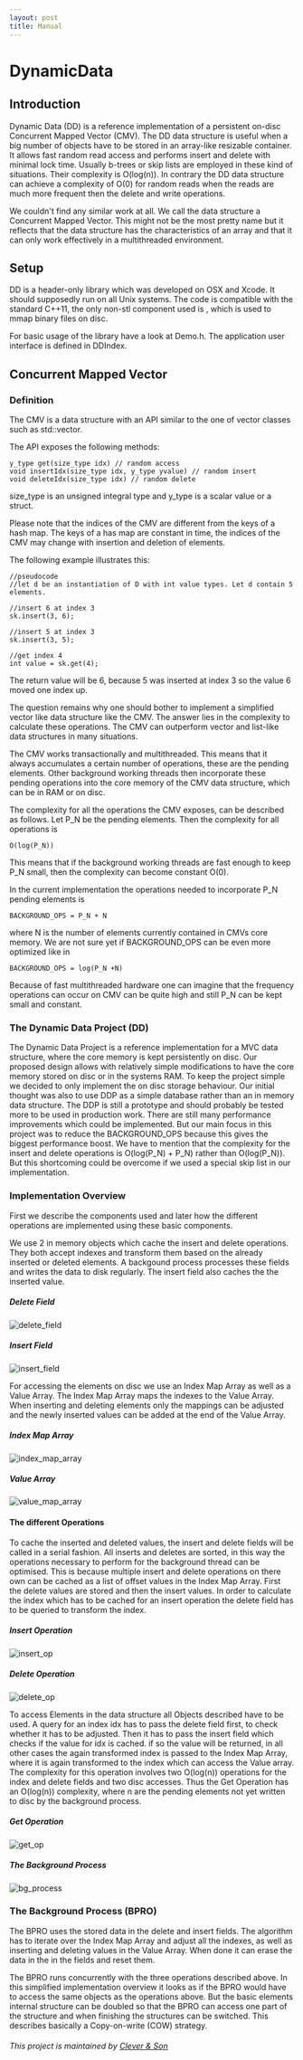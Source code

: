 ```yaml
---
layout: post
title: Manual
---
```


# DynamicData

## Introduction

Dynamic Data (DD) is a reference implementation of a persistent on-disc Concurrent Mapped Vector (CMV). The DD data structure is useful when a big number of objects have to be stored in an array-like resizable container. It allows fast random read access and performs insert and delete with minimal lock time. Usually b-trees or skip lists are employed in these kind of situations. Their complexity is O(log(n)). In contrary the DD data structure can achieve a complexity of O(0) for random reads when the reads are much more frequent then the delete and write operations.

We couldn't find any similar work at all. We call the data structure a Concurrent Mapped Vector. This might not be the most pretty name but it reflects that the data structure has the characteristics of an array and that it can only work effectively in a multithreaded environment.

## Setup

DD is a header-only library which was developed on OSX and Xcode. It should supposedly run on all Unix systems. The code is compatible with the standard C++11, the only non-stl component used is , which is used to mmap binary files on disc.

For basic usage of the library have a look at Demo.h. The application user interface is defined in DDIndex.



## Concurrent Mapped Vector

### Definition

The CMV is a data structure with an API similar to the one of vector classes such as std::vector.

The API exposes the following methods:
 
	y_type get(size_type idx) // random access
	void insertIdx(size_type idx, y_type yvalue) // random insert 
	void deleteIdx(size_type idx) // random delete 

size_type is an unsigned integral type and y_type is a scalar value or a struct.

Please note that the indices of the CMV are different from the keys of a hash map. The keys of a has map are constant in time, the indices of the CMV may change with insertion and deletion of elements. 


The following example illustrates this:

	//pseudocode
	//let d be an instantiation of D with int value types. Let d contain 5 elements.

	//insert 6 at index 3
	sk.insert(3, 6);

	//insert 5 at index 3
	sk.insert(3, 5);

	//get index 4
	int value = sk.get(4);

The return value will be 6, because 5 was inserted at index 3 so the value 6 moved one index up.

The question remains why one should bother to implement a simplified vector like data structure like the CMV. The answer lies in the complexity to calculate these operations. The CMV can outperform vector and list-like data structures in many situations.

The CMV works transactionally and multithreaded. This means that it always accumulates a certain number of operations, these are the pending elements. Other background working threads then incorporate these pending operations into the core memory of the CMV data structure, which can be in RAM or on disc.

The complexity for all the operations the CMV exposes, can be described as follows. Let P_N be the pending elements. Then the complexity for all operations is

	O(log(P_N))

This means that if the background working threads are fast enough to keep P_N small, then the complexity can become constant O(0).

In the current implementation the operations needed to incorporate P_N pending elements is

	BACKGROUND_OPS = P_N + N 

where N is the number of elements currently contained in CMVs core memory. We are not sure yet if BACKGROUND_OPS can be even more optimized like in

	BACKGROUND_OPS = log(P_N +N)  

Because of fast multithreaded hardware one can imagine that the frequency operations can occur on CMV can be quite high and still P_N can be kept small and constant.

### The Dynamic Data Project (DD)

The Dynamic Data Project is a reference implementation for a MVC data structure, where the core memory is kept persistently on disc. Our proposed design allows with relatively simple modifications to have the core memory stored on disc or in the systems RAM. To keep the project simple we decided to only implement the on disc storage behaviour. Our initial thought was also to use DDP as a simple database rather than an in memory data structure. The DDP is still a prototype and should probably be tested more to be used in production work. There are still many performance improvements which could be implemented. But our main focus in this project was to reduce the BACKGROUND_OPS because this gives the biggest performance boost. We have to mention that the complexity for the insert and delete operations is O(log(P_N) + P_N) rather than O(log(P_N)). But this shortcoming could be overcome if we used a special skip list in our implementation.

### Implementation Overview

First we describe the components used and later how the different operations are implemented using these basic components.

We use 2 in memory objects which cache the insert and delete operations. They both accept indexes and transform them based on the already inserted or deleted elements. A backgound process processes these fields and writes the data to disk regularly. The insert field also caches the the inserted value.

##### Delete Field
![delete_field](/images/db_obj_del_field.png)



##### Insert Field
![insert_field](/images/db_obj_insert_field.png)

For accessing the elements on disc we use an Index Map Array as well as a Value Array.
The Index Map Array maps the indexes to the Value Array. When inserting and deleting elements only the mappings can be adjusted and the newly inserted values can be added at the end of the Value Array.

##### Index Map Array
![index_map_array](/images/db_obj_mapped_arr.png)

##### Value Array
![value_map_array](/images/db_obj_val_arr.png)

#### The different Operations 

To cache the inserted and deleted values, the insert and delete fields will be called in a serial fashion. All inserts and deletes are sorted, in this way the operations necessary to perform for the background thread can be optimised. This is because multiple insert and delete operations on there own can be cached as a list of offset values in the Index Map Array.
First the delete values are stored and then the insert values. In order to calculate the index which has to be cached for an insert operation the delete field has to be queried to transform the index.   

##### Insert Operation
![insert_op](/images/db_insert_op.png)

##### Delete Operation
![delete_op](/images/db_del_op.png)

To access Elements in the data structure all Objects described have to be used. A query for an index idx has to pass the delete field first, to check whether it has to be adjusted. Then it has to pass the insert field which checks if the value for idx is cached. if so the value will be returned, in all other cases the again transformed index is passed to the Index Map Array, where it is again transformed to the index which can access the Value array.
The complexity for this operation involves two O(log(n)) operations for the index and delete fields and two disc accesses. Thus the Get Operation has an O(log(n)) complexity, where n are the pending elements not yet written to disc by the background process.

##### Get Operation
![get_op](/images/db_get_op.png)

##### The Background Process 
![bg_process](/images/db_bg_job.png)

### The Background Process (BPRO)

The BPRO uses the stored data in the delete and insert fields. The algorithm has to iterate over the Index Map Array and adjust all the indexes, as well as inserting and deleting values in the Value Array. When done it can erase the data in the in the fields and reset them.

The BPRO runs concurrently with the three operations described above. In this simplified implementation overview it looks as if the BPRO would have to access the same objects as the operations above. But the basic elements internal structure can be doubled so that the BPRO can access one part of the structure and when finishing the structures can be switched. This describes basically a Copy-on-write (COW) strategy. 






###### This project is maintained by [Clever & Son](https://github.com/cleverandson "Clever & Son")
